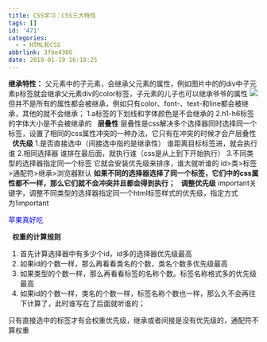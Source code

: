 ```yaml
---
title: CSS学习：CSS三大特性
tags: []
id: '471'
categories:
  - - HTML和CSS
abbrlink: 3fbe4306
date: 2019-01-19 16:18:25
---
```


**继承特性：** 父元素中的子元素，会继承父元素的属性，例如图片中的的div中子元素p标签就会继承父元素div的color标签，子元素的儿子也可以继承爷爷的属性 ![](https://post.332b.com/wp-content/uploads/2019/01/20190119151500.png) 但并不是所有的属性都会被继承，例如只有color、font-、text-和line都会被继承，其他的就不会继承； 1.a标签的下划线和字体颜色是不会继承的 2.h1-h6标签的字体大小是不会被继承的   **层叠性** 层叠性是css解决多个选择器同时选择同一个标签，设置了相同的css属性冲突的一种办法，它只有在冲突的时候才会产层叠性   **优先级** 1.是否直接选中（间接选中指的是继承性） 谁距离目标标签进，就会执行谁 2.相同选择器 谁排在最后面，就执行谁（css是从上到下开始执行） 3.不同类型的选择器指定同一个标签 它就会安装优先级来排序，谁大就听谁的 id>类>标签>通配符>继承>浏览器默认 **如果不同的选择器选择了同一个标签，它们中的css属性都不一样，那么它们就不会冲突并且都会得到执行；**   **调整优先级** important关键字，调整不同类型的选择器指定同一个html标签样式的优先级，指定方式为!important

<head>
    <meta charset="utf-8">
    <title>首页</title>
    <style type="text/css">
        #a123 {
            color: red;
        }
        .b123 {
            color: blue !important;
        }
    </style>
</head>
<body>
<p id='a123' class="b123">苹果真好吃</p>
</body>

  **权重的计算规则**

1.  首先计算选择器中有多少个id，id多的选择器优先级最高
2.  如果id的个数一样，那么再看看类名的个数，类名个数多优先级最高
3.  如果类型的个数一样，那么再看看标签的名称个数。标签名称格式多的优先级最高
4.  如果id的个数一样，类名的个数一样，标签名称个数也一样，那么久不会再往下计算了，此时谁写在了后面就听谁的；

只有直接选中的标签才有会权重优先级，继承或者间接是没有优先级的，通配符不算权重